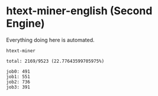 # htext-miner-english (Second Engine)

Everything doing here is automated.

```
htext-miner

total: 2169/9523 (22.77643599705975%)

job0: 491
job1: 551
job2: 736
job3: 391
```